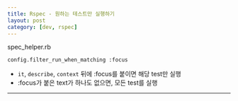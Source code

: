 ```yaml
---
title: Rspec - 원하는 테스트만 실행하기
layout: post
category: [dev, rspec]          
--- 
```


spec_helper.rb

    config.filter_run_when_matching :focus

- `it`, `describe`, `context` 뒤에 :focus를 붙이면 해당 test만 실행
- :focus가 붙은 text가 하나도 없으면, 모든 test를 실행


---
